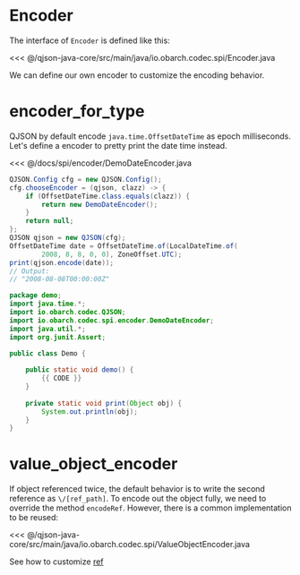 # Encoder

The interface of `Encoder` is defined like this:

<<< @/qjson-java-core/src/main/java/io.obarch.codec.spi/Encoder.java

We can define our own encoder to customize the encoding behavior.

# encoder_for_type

QJSON by default encode `java.time.OffsetDateTime` as epoch milliseconds.
Let's define a encoder to pretty print the date time instead.

<<< @/docs/spi/encoder/DemoDateEncoder.java

```java
QJSON.Config cfg = new QJSON.Config();
cfg.chooseEncoder = (qjson, clazz) -> {
    if (OffsetDateTime.class.equals(clazz)) {
        return new DemoDateEncoder();
    }
    return null;
};
QJSON qjson = new QJSON(cfg);
OffsetDateTime date = OffsetDateTime.of(LocalDateTime.of(
        2008, 8, 8, 0, 0), ZoneOffset.UTC);
print(qjson.encode(date));
// Output:
// "2008-08-08T00:00:00Z"
```

<hide>

```java
package demo;
import java.time.*;
import io.obarch.codec.QJSON;
import io.obarch.codec.spi.encoder.DemoDateEncoder;
import java.util.*;
import org.junit.Assert;

public class Demo {
    
    public static void demo() {
        {{ CODE }}
    }
    
    private static void print(Object obj) {
        System.out.println(obj);
    }
}
```

</hide>

# value_object_encoder

If object referenced twice, the default behavior is to write the second reference as `\/[ref_path]`.
To encode out the object fully, we need to override the method `encodeRef`.
However, there is a common implementation to be reused:

<<< @/qjson-java-core/src/main/java/io.obarch.codec.spi/ValueObjectEncoder.java

See how to customize [ref](/format/ref/ref.html)